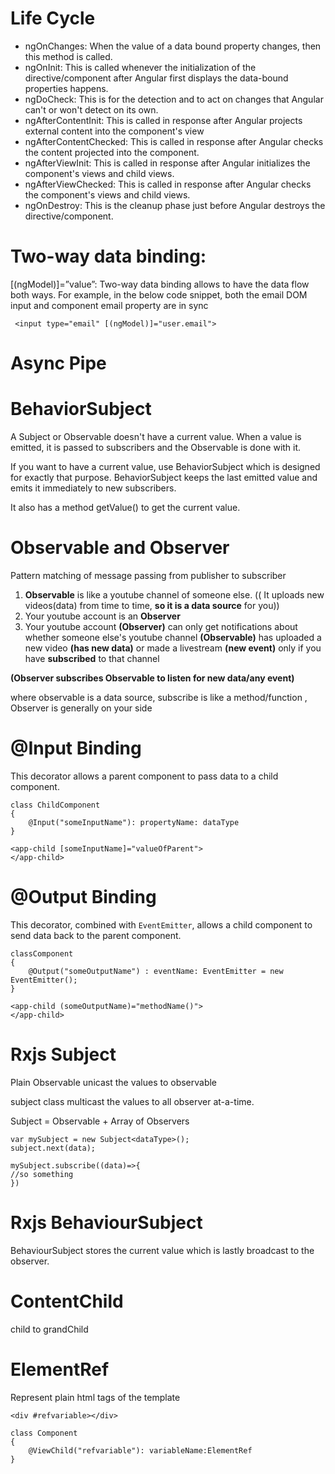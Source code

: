 # **Life Cycle**

* ngOnChanges: When the value of a data bound property changes, then this method is called.
* ngOnInit: This is called whenever the initialization of the directive/component after Angular first displays the data-bound properties happens.
* ngDoCheck: This is for the detection and to act on changes that Angular can't or won't detect on its own.
* ngAfterContentInit: This is called in response after Angular projects external content into the component's view
* ngAfterContentChecked: This is called in response after Angular checks the content projected into the component.
* ngAfterViewInit: This is called in response after Angular initializes the component's views and child views.
* ngAfterViewChecked: This is called in response after Angular checks the component's views and child views.
* ngOnDestroy: This is the cleanup phase just before Angular destroys the directive/component.

# **Two-way data binding:**

[(ngModel)]=”value”: Two-way data binding allows to have the data flow both ways. For example, in the below code snippet, both the email DOM input and component email property are in sync

```
 <input type="email" [(ngModel)]="user.email">  
```

# Async Pipe

# **BehaviorSubject**

A Subject or Observable doesn't have a current value. When a value is emitted, it is passed to subscribers and the Observable is done with it.

If you want to have a current value, use BehaviorSubject which is designed for exactly that purpose. BehaviorSubject keeps the last emitted value and emits it immediately to new subscribers.

It also has a method getValue() to get the current value.

# Observable and Observer

Pattern matching of message passing from publisher to subscriber

1. **Observable** is like a youtube channel of someone else. (( It uploads new videos(data) from time to time, **so it is a data source** for you))
2. Your youtube account is an **Observer**
3. Your youtube account **(Observer)** can only get notifications about whether someone else's youtube channel **(Observable)** has uploaded a new video **(has new data)** or made a livestream **(new event)** only if you have **subscribed** to that channel

**(Observer subscribes Observable to listen for new data/any event)**

where observable is a data source, subscribe is like a method/function , Observer is generally on your side

# @Input Binding

This decorator allows a parent component to pass data to a child component.

```
class ChildComponent
{
	@Input("someInputName"): propertyName: dataType
}

<app-child [someInputName]="valueOfParent">
</app-child>

```

# @Output Binding

This decorator, combined with `EventEmitter`, allows a child component to send data back to the parent component.

```
classComponent
{
	@Output("someOutputName") : eventName: EventEmitter = new EventEmitter();
}

<app-child (someOutputName)="methodName()">
</app-child>
```

# Rxjs Subject

Plain Observable unicast the values to observable

subject class multicast the values to all observer at-a-time.

Subject = Observable + Array of Observers

```
var mySubject = new Subject<dataType>();
subject.next(data);

mySubject.subscribe((data)=>{
//so something
})
```

# Rxjs BehaviourSubject

BehaviourSubject stores the current value which is lastly broadcast to the observer.

# ContentChild

child to grandChild

# ElementRef

Represent plain html tags of the template

```
<div #refvariable></div>

class Component
{
	@ViewChild("refvariable"): variableName:ElementRef
}
```
